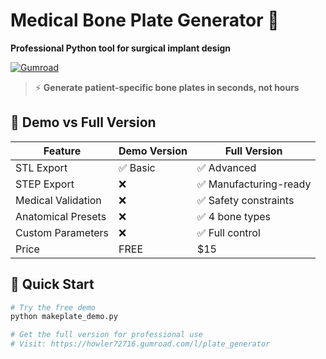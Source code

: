 # Medical Bone Plate Generator 🦴

**Professional Python tool for surgical implant design**

[![Gumroad](https://img.shields.io/badge/Get_Full_Version-$15-00FF00)](https://howler72716.gumroad.com/l/plate_generator)

> ⚡ **Generate patient-specific bone plates in seconds, not hours**

## 🎯 Demo vs Full Version

| Feature | Demo Version | Full Version |
|---------|--------------|-------------|
| STL Export | ✅ Basic | ✅ Advanced |
| STEP Export | ❌ | ✅ Manufacturing-ready |
| Medical Validation | ❌ | ✅ Safety constraints |
| Anatomical Presets | ❌ | ✅ 4 bone types |
| Custom Parameters | ❌ | ✅ Full control |
| Price | FREE | $15 |

## 🚀 Quick Start

```bash
# Try the free demo
python makeplate_demo.py

# Get the full version for professional use
# Visit: https://howler72716.gumroad.com/l/plate_generator